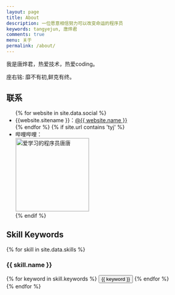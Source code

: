 ```yaml
---
layout: page
title: About
description: 一位愿意相信努力可以改变命运的程序员
keywords: tangyejun, 唐烨君
comments: true
menu: 关于
permalink: /about/
---
```


我是唐烨君，热爱技术，热爱coding。

座右铭: 靡不有初,鲜克有终。


## 联系

<ul>
{% for website in site.data.social %}
<li>{{website.sitename }}：<a href="{{ website.url }}" target="_blank">@{{ website.name }}</a></li>
{% endfor %}
{% if site.url contains 'tyj' %}
<li>
哔哩哔哩：<br />
<img style="height:192px;width:192px;border:1px solid lightgrey;" src="{{ assets_base_url }}/assets/images/qrcode1.jpg" alt="爱学习的程序员唐唐" />
</li>
{% endif %}
</ul>


## Skill Keywords

{% for skill in site.data.skills %}
### {{ skill.name }}
<div class="btn-inline">
{% for keyword in skill.keywords %}
<button class="btn btn-outline" type="button">{{ keyword }}</button>
{% endfor %}
</div>
{% endfor %}
